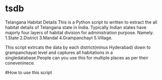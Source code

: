 # tsdb
Telangana Habitat  Details
This is a Python script to written to extract the all habitat details of Telangana state in India.
Typically Indian states have majorly four layers of habitat division for administration purpose.
Namely.
1.State
2.District
3.Mandal
4.Grampanchayt
5.Village.

This script extrcats the data by each district(minus Hyderabad) down to grampanchayat level and captures all habitations in a singledatabase.People can you use this for multiple places as per their coneveninece.

#How to use this script
